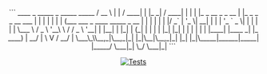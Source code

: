 <div align="center">
```  
   ____                    _                    _____ _      _____    _____                          
  / __ \                  | |                  / ____| |    |_   _|  / ____|                         
 | |  | |_   _  __ _ _ __ | |_ _   _ _ __ ___ | |    | |      | |   | (___   ___ _ ____   _____ _ __ 
 | |  | | | | |/ _` | '_ \| __| | | | '_ ` _ \| |    | |      | |    \___ \ / _ \ '__\ \ / / _ \ '__|
 | |__| | |_| | (_| | | | | |_| |_| | | | | | | |____| |____ _| |_   ____) |  __/ |   \ V /  __/ |   
  \___\_\\__,_|\__,_|_| |_|\__|\__,_|_| |_| |_|\_____|______|_____| |_____/ \___|_|    \_/ \___|_|   
```                                                                                                     

[![Tests](https://github.com/andreivisan/quantum_server/actions/workflows/test.yml/badge.svg)](https://github.com/andreivisan/quantum_server/actions/workflows/test.yml)                                                                                                     

</div>

